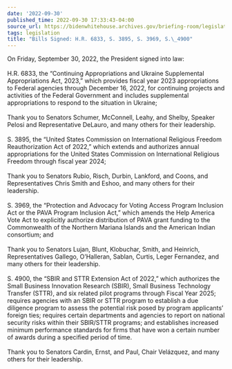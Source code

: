 ```yaml
---
date: '2022-09-30'
published_time: 2022-09-30 17:33:43-04:00
source_url: https://bidenwhitehouse.archives.gov/briefing-room/legislation/2022/09/30/bills-signed-h-r-6833-s-3895-s-3969-s-4900/
tags: legislation
title: "Bills Signed: H.R. 6833, S. 3895, S. 3969, S.\_4900"
---
```

 
On Friday, September 30, 2022, the President signed into law:  
   
H.R. 6833, the “Continuing Appropriations and Ukraine Supplemental
Appropriations Act, 2023,” which provides fiscal year 2023
appropriations to Federal agencies through December 16, 2022, for
continuing projects and activities of the Federal Government and
includes supplemental appropriations to respond to the situation in
Ukraine;  
   
Thank you to Senators Schumer, McConnell, Leahy, and Shelby, Speaker
Pelosi and Representative DeLauro, and many others for their
leadership.  
   
S. 3895, the “United States Commission on International Religious
Freedom Reauthorization Act of 2022,” which extends and authorizes
annual appropriations for the United States Commission on International
Religious Freedom through fiscal year 2024;  
   
Thank you to Senators Rubio, Risch, Durbin, Lankford, and Coons, and
Representatives Chris Smith and Eshoo, and many others for their
leadership.  
   
S. 3969, the “Protection and Advocacy for Voting Access Program
Inclusion Act or the PAVA Program Inclusion Act,” which amends the Help
America Vote Act to explicitly authorize distribution of PAVA grant
funding to the Commonwealth of the Northern Mariana Islands and the
American Indian consortium; and  
   
Thank you to Senators Lujan, Blunt, Klobuchar, Smith, and Heinrich,
Representatives Gallego, O’Halleran, Sablan, Curtis, Leger Fernandez,
and many others for their leadership.  
   
S. 4900, the “SBIR and STTR Extension Act of 2022,” which authorizes the
Small Business Innovation Research (SBIR), Small Business Technology
Transfer (STTR), and six related pilot programs through Fiscal Year
2025; requires agencies with an SBIR or STTR program to establish a due
diligence program to assess the potential risk posed by program
applicants’ foreign ties; requires certain departments and agencies to
report on national security risks within their SBIR/STTR programs; and
establishes increased minimum performance standards for firms that have
won a certain number of awards during a specified period of time.  
   
Thank you to Senators Cardin, Ernst, and Paul, Chair Velázquez, and many
others for their leadership.
